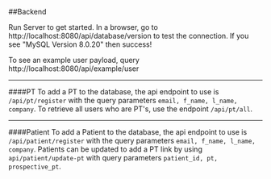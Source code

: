 ##Backend

Run Server to get started. In a browser, go to http://localhost:8080/api/database/version to test the connection. If you see "MySQL Version 8.0.20" then success!

To see an example user payload, query http://localhost:8080/api/example/user

---
####PT
To add a PT to the database, the api endpoint to use is `/api/pt/register` with the query parameters `email, f_name, l_name, company`.
To retrieve all users who are PT's, use the endpoint `/api/pt/all`.

---
####Patient
To add a Patient to the database, the api endpoint to use is `/api/patient/register` with the query parameters `email, f_name, l_name, company`. Patients can be updated to add a PT link by using `api/patient/update-pt` with query parameters `patient_id, pt, prospective_pt`.